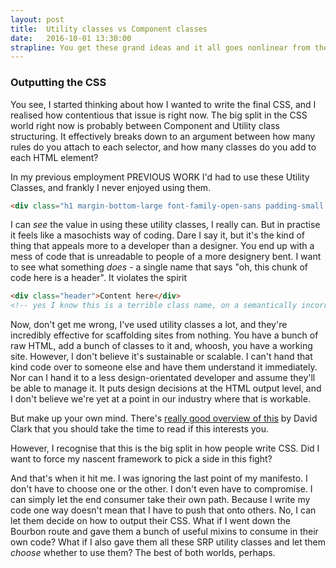 ```yaml
---
layout: post
title:  Utility classes vs Component classes
date:   2016-10-01 13:30:00
strapline: You get these grand ideas and it all goes nonlinear from there.
---
```



### Outputting the CSS
You see, I started thinking about how I wanted to write the final CSS, and I realised how contentious that issue is right now. The big split in the CSS world right now is probably between Component and Utility class structuring. It effectively breaks down to an argument between how many rules do you attach to each selector, and how many classes do you add to each HTML element?

In my previous employment PREVIOUS WORK I'd had to use these Utility Classes, and frankly I never enjoyed using them.

```html
<div class="h1 margin-bottom-large font-family-open-sans padding-small border-gray-thin">Content here</div>
```

I can _see_ the value in using these utility classes, I really can. But in practise it feels like a masochists way of coding. Dare I say it, but it's the kind of thing that appeals more to a developer than a designer. You end up with a mess of code that is unreadable to people of a more designery bent. I want to see what something _does_ - a single name that says "oh, this chunk of code here is a header". It violates the spirit

```html
<div class="header">Content here</div>
<!-- yes I know this is a terrible class name, on a semantically incorrect HTML element. I'm trying to prove a point here, okay? -->
```

Now, don't get me wrong, I've used utility classes a lot, and they're incredibly effective for scaffolding sites from nothing. You have a bunch of raw HTML, add a bunch of classes to it and, whoosh, you have a working site. However, I don't believe it's sustainable or scalable. I can't hand that kind code over to someone else and have them understand it immediately. Nor can I hand it to a less design-orientated developer and assume they'll be able to manage it. It puts design decisions at the HTML output level, and I don't believe we're yet at a point in our industry where that is workable.

But make up your own mind. There's [really good overview of this](http://davidtheclark.com/on-utility-classes/) by David Clark that you should take the time to read if this interests you.

However, I recognise that this is the big split in how people write CSS. Did I want to force my nascent framework to pick a side in this fight?

And that's when it hit me. I was ignoring the last point of my manifesto. I don't have to choose one or the other. I don't even have to compromise. I can simply let the end consumer take their own path. Because I write my code one way doesn't mean that I have to push that onto others. No, I can let them decide on how to output their CSS. What if I went down the Bourbon route and gave them a bunch of useful mixins to consume in their own code? What if I also gave them all these SRP utility classes and let them _choose_ whether to use them? The best of both worlds, perhaps.
